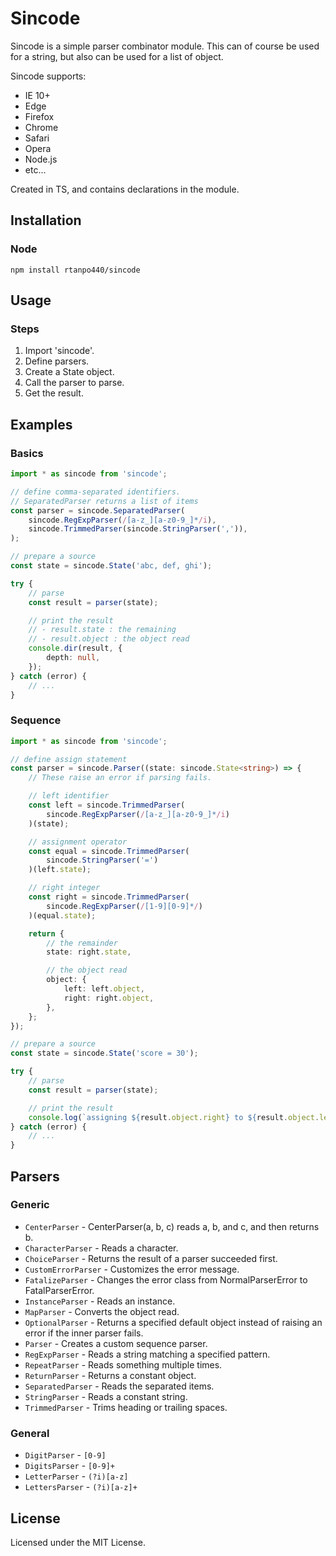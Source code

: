 # Sincode

Sincode is a simple parser combinator module.
This can of course be used for a string, but also can be used for a list of object.

Sincode supports:
- IE 10+
- Edge
- Firefox
- Chrome
- Safari
- Opera
- Node.js
- etc...

Created in TS, and contains declarations in the module.



## Installation


### Node

```
npm install rtanpo440/sincode
```



## Usage


### Steps

1. Import 'sincode'.
1. Define parsers.
1. Create a State object.
1. Call the parser to parse.
1. Get the result.


## Examples


### Basics

```ts
import * as sincode from 'sincode';

// define comma-separated identifiers.
// SeparatedParser returns a list of items
const parser = sincode.SeparatedParser(
    sincode.RegExpParser(/[a-z_][a-z0-9_]*/i),
    sincode.TrimmedParser(sincode.StringParser(',')),
);

// prepare a source
const state = sincode.State('abc, def, ghi');

try {
    // parse
    const result = parser(state);

    // print the result
    // - result.state : the remaining
    // - result.object : the object read
    console.dir(result, {
        depth: null,
    });
} catch (error) {
    // ...
}
```


### Sequence

```ts
import * as sincode from 'sincode';

// define assign statement
const parser = sincode.Parser((state: sincode.State<string>) => {
    // These raise an error if parsing fails.

    // left identifier
    const left = sincode.TrimmedParser(
        sincode.RegExpParser(/[a-z_][a-z0-9_]*/i)
    )(state);

    // assignment operator
    const equal = sincode.TrimmedParser(
        sincode.StringParser('=')
    )(left.state);

    // right integer
    const right = sincode.TrimmedParser(
        sincode.RegExpParser(/[1-9][0-9]*/)
    )(equal.state);

    return {
        // the remainder
        state: right.state,

        // the object read
        object: {
            left: left.object,
            right: right.object,
        },
    };
});

// prepare a source
const state = sincode.State('score = 30');

try {
    // parse
    const result = parser(state);

    // print the result
    console.log(`assigning ${result.object.right} to ${result.object.left}`);
} catch (error) {
    // ...
}
```



## Parsers

### Generic

- `CenterParser` - CenterParser(a, b, c) reads a, b, and c, and then returns b.
- `CharacterParser` - Reads a character.
- `ChoiceParser` - Returns the result of a parser succeeded first.
- `CustomErrorParser` - Customizes the error message.
- `FatalizeParser` - Changes the error class from NormalParserError to FatalParserError.
- `InstanceParser` - Reads an instance.
- `MapParser` - Converts the object read.
- `OptionalParser` - Returns a specified default object instead of raising an error if the inner parser fails.
- `Parser` - Creates a custom sequence parser.
- `RegExpParser` - Reads a string matching a specified pattern.
- `RepeatParser` - Reads something multiple times.
- `ReturnParser` - Returns a constant object.
- `SeparatedParser` - Reads the separated items.
- `StringParser` - Reads a constant string.
- `TrimmedParser` - Trims heading or trailing spaces.

### General

- `DigitParser` - `[0-9]`
- `DigitsParser` - `[0-9]+`
- `LetterParser` - `(?i)[a-z]`
- `LettersParser` - `(?i)[a-z]+`


## License

Licensed under the MIT License.
